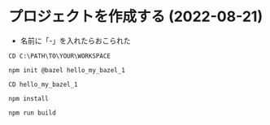 # プロジェクトを作成する (2022-08-21)
* 名前に「-」を入れたらおこられた

```CMD
CD C:\PATH\TO\YOUR\WORKSPACE

npm init @bazel hello_my_bazel_1

CD hello_my_bazel_1

npm install

npm run build
```
